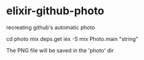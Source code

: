 # elixir-github-photo
recreating github's automatic photo

cd photo
mix deps.get
iex -S mix
Photo.main "string"

The PNG file will be saved in the 'photo' dir
